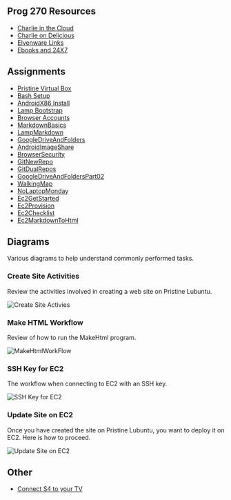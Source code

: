 ## Prog 270 Resources

- [Charlie in the Cloud](http://bit.ly/V5g8wF)
- [Charlie on Delicious](https://delicious.com/charliecalvert)
- [Elvenware Links](http://elvenware.com/charlie/links.html)
- [Ebooks and 24X7](http://www.bellevuecollege.edu/lmc/catalogs.html)

## Assignments

- [Pristine Virtual Box](http://www.ccalvert.net/books/CloudNotes/Assignments/PristineVirtualBox.html)
- [Bash Setup](http://www.ccalvert.net/books/CloudNotes/Assignments/BashSetup.html)
- [AndroidX86 Install](http://www.ccalvert.net/books/CloudNotes/Assignments/AndroidX86Install.html)
- [Lamp Bootstrap](http://www.ccalvert.net/books/CloudNotes/Assignments/LampBootstrap.html)
- [Browser Accounts](http://www.ccalvert.net/books/CloudNotes/Assignments/BrowserAccounts.html)
- [MarkdownBasics](http://www.ccalvert.net/books/CloudNotes/Assignments/MarkdownBasics.html)
- [LampMarkdown](http://www.ccalvert.net/books/CloudNotes/Assignments/LampMarkdown.html)
- [GoogleDriveAndFolders](http://www.ccalvert.net/books/CloudNotes/Assignments/GoogleDriveAndFolders.html)
- [AndroidImageShare](http://www.ccalvert.net/books/CloudNotes/Assignments/AndroidImageShare.html)
- [BrowserSecurity](http://www.ccalvert.net/books/CloudNotes/Assignments/BrowserSecurity.html)
- [GitNewRepo](http://www.ccalvert.net/books/CloudNotes/Assignments/GitNewRepo.html)
- [GitDualRepos](http://www.ccalvert.net/books/CloudNotes/Assignments/GitDualRepos.html)
- [GoogleDriveAndFoldersPart02](http://www.ccalvert.net/books/CloudNotes/Assignments/GoogleDriveAndFoldersPart02.html)
- [WalkingMap](http://www.ccalvert.net/books/CloudNotes/Assignments/WalkingMap.html)
- [NoLaptopMonday](http://www.ccalvert.net/books/CloudNotes/Assignments/NoLaptopMonday.html)
- [Ec2GetStarted](http://www.ccalvert.net/books/CloudNotes/Assignments/Ec2GetStarted.html)
- [Ec2Provision](http://www.ccalvert.net/books/CloudNotes/Assignments/Ec2Provision.html)
- [Ec2Checklist](http://www.ccalvert.net/books/CloudNotes/Assignments/Ec2Checklist.html)
- [Ec2MarkdownToHtml](http://www.ccalvert.net/books/CloudNotes/Assignments/Ec2MarkdownToHtml.html)

## Diagrams

Various diagrams to help understand commonly performed tasks.

### Create Site Activities

Review the activities involved in creating a web site on Pristine Lubuntu.

![Create Site Activies](https://s3.amazonaws.com/bucket01.elvenware.com/images/create-web-site-activities.png)

### Make HTML Workflow

Review of how to run the MakeHtml program.

![MakeHtmlWorkFlow](https://s3.amazonaws.com/bucket01.elvenware.com/images/make-html-work-flow.png)

### SSH Key for EC2

The workflow when connecting to EC2 with an SSH key.

![SSH Key for EC2](https://s3.amazonaws.com/bucket01.elvenware.com/images/ssh-key-for-ec2.png)

### Update Site on EC2

Once you have created the site on Pristine Lubuntu, you want to deploy it on EC2. Here is how to proceed.

![Update Site on EC2](https://s3.amazonaws.com/bucket01.elvenware.com/images/update-site-on-ec2.png)

Other
-----

- [Connect S4 to your TV](<http://www.pcmag.com/article2/0,2817,2420138,00.asp>)
